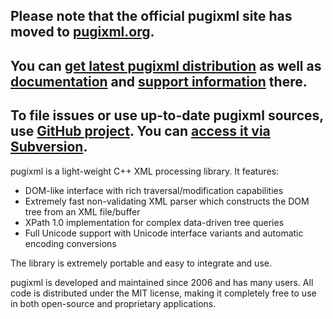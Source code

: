 ## Please note that the official pugixml site has moved to [pugixml.org](http://pugixml.org). ##
## You can [get latest pugixml distribution](https://github.com/zeux/pugixml/releases) as well as [documentation](http://pugixml.org/) and [support information](https://github.com/zeux/pugixml/issues) there. ##
## To file issues or use up-to-date pugixml sources, use [GitHub project](http://github.com/zeux/pugixml). You can [access it via Subversion](http://pugixml.org/2014/10/26/pugixml-moves-to-github.html). ##

pugixml is a light-weight C++ XML processing library. It features:

  * DOM-like interface with rich traversal/modification capabilities
  * Extremely fast non-validating XML parser which constructs the DOM tree from an XML file/buffer
  * XPath 1.0 implementation for complex data-driven tree queries
  * Full Unicode support with Unicode interface variants and automatic encoding conversions

The library is extremely portable and easy to integrate and use.

pugixml is developed and maintained since 2006 and has many users. All code is distributed under the MIT license, making it completely free to use in both open-source and proprietary applications.